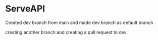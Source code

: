 # ServeAPI
Created dev branch from main
and made dev branch as default branch

creating another branch and creating a pull request to dev
